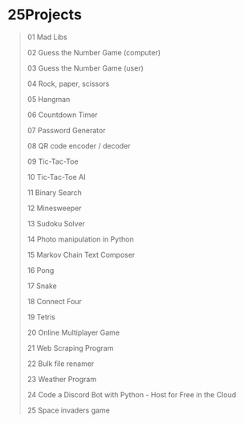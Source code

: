 # 25Projects

> 01 Mad Libs
> 
> 02 Guess the Number Game (computer)
>
> 03 Guess the Number Game (user)
>
> 04 Rock, paper, scissors
>
> 05 Hangman
>
> 06 Countdown Timer
>
> 07 Password Generator
>
> 08 QR code encoder / decoder
>
> 09 Tic-Tac-Toe
>
> 10 Tic-Tac-Toe AI
>
> 11 Binary Search
>
> 12 Minesweeper
>
> 13 Sudoku Solver
>
> 14 Photo manipulation in Python
>
> 15 Markov Chain Text Composer
>
> 16 Pong
>
> 17 Snake
>
> 18 Connect Four
>
> 19 Tetris
>
> 20 Online Multiplayer Game
>
> 21 Web Scraping Program
>
> 22 Bulk file renamer
>
> 23 Weather Program
>
> 24 Code a Discord Bot with Python - Host for Free in the Cloud
>
> 25 Space invaders game
>